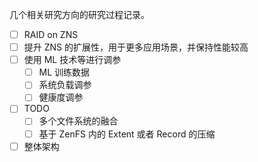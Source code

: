 几个相关研究方向的研究过程记录。

- [ ] RAID on ZNS
- [ ] 提升 ZNS 的扩展性，用于更多应用场景，并保持性能较高
- [ ] 使用 ML 技术等进行调参
  - [ ] ML 训练数据
  - [ ] 系统负载调参
  - [ ] 健康度调参
- [ ] TODO
  - [ ] 多个文件系统的融合
  - [ ] 基于 ZenFS 内的 Extent 或者 Record 的压缩
- [ ] 整体架构